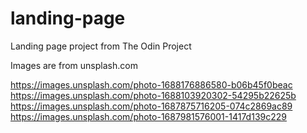 # landing-page
Landing page project from The Odin Project

Images are from unsplash.com

https://images.unsplash.com/photo-1688176886580-b06b45f0beac
https://images.unsplash.com/photo-1688103920302-54295b22625b
https://images.unsplash.com/photo-1687875716205-074c2869ac89
https://images.unsplash.com/photo-1687981576001-1417d139c229